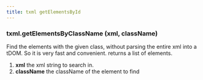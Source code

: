 ```yaml
---
title: txml getElementsById
---
```


### **txml.getElementsByClassName** (xml, className) 
Find the elements with the given class, without parsing the entire xml into a tDOM. So it is very fast and convenient. returns a list of elements. 
1. **xml** the xml string to search in.
2. **className** the className of the element to find